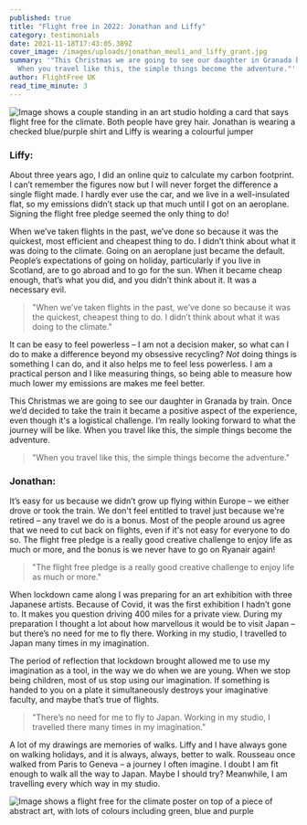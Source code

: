 ```yaml
---
published: true
title: "Flight free in 2022: Jonathan and Liffy"
category: testimonials
date: 2021-11-18T17:43:05.389Z
cover_image: /images/uploads/jonathan_meuli_and_liffy_grant.jpg
summary: '"This Christmas we are going to see our daughter in Granada by train.
  When you travel like this, the simple things become the adventure."'
author: FlightFree UK
read_time_minute: 3
---
```

![Image shows a couple standing in an art studio holding a card that says flight free for the climate. Both people have grey hair. Jonathan is wearing a checked blue/purple shirt and Liffy is wearing a colourful jumper](/images/uploads/jonathan_meuli_and_liffy_grant.jpg "Jonathan and Liffy in Jonathan's studio in Glasgow")

### Liffy:

About three years ago, I did an online quiz to calculate my carbon footprint. I can’t remember the figures now but I will never forget the difference a single flight made. I hardly ever use the car, and we live in a well-insulated flat, so my emissions didn’t stack up that much until I got on an aeroplane. Signing the flight free pledge seemed the only thing to do! 

When we’ve taken flights in the past, we’ve done so because it was the quickest, most efficient and cheapest thing to do. I didn’t think about what it was doing to the climate. Going on an aeroplane just became the default. People’s expectations of going on holiday, particularly if you live in Scotland, are to go abroad and to go for the sun. When it became cheap enough, that’s what you did, and you didn’t think about it. It was a necessary evil.

> "When we’ve taken flights in the past, we’ve done so because it was the quickest, cheapest thing to do. I didn’t think about what it was doing to the climate."

It can be easy to feel powerless – I am not a decision maker, so what can I do to make a difference beyond my obsessive recycling? *Not* doing things is something I can do, and it also helps me to feel less powerless. I am a practical person and I like measuring things, so being able to measure how much lower my emissions are makes me feel better.

This Christmas we are going to see our daughter in Granada by train. Once we’d decided to take the train it became a positive aspect of the experience, even though it's a logistical challenge. I’m really looking forward to what the journey will be like. When you travel like this, the simple things become the adventure.

> "When you travel like this, the simple things become the adventure."

### Jonathan:

It’s easy for us because we didn’t grow up flying within Europe – we either drove or took the train. We don't feel entitled to travel just because we're retired – any travel we do is a bonus. Most of the people around us agree that we need to cut back on flights, even if it's not easy for everyone to do so. The flight free pledge is a really good creative challenge to enjoy life as much or more, and the bonus is we never have to go on Ryanair again! 

> "The flight free pledge is a really good creative challenge to enjoy life as much or more."

When lockdown came along I was preparing for an art exhibition with three Japanese artists. Because of Covid, it was the first exhibition I hadn’t gone to. It makes you question driving 400 miles for a private view. During my preparation I thought a lot about how marvellous it would be to visit Japan – but there’s no need for me to fly there. Working in my studio, I travelled to Japan many times in my imagination. 

The period of reflection that lockdown brought allowed me to use my imagination as a tool, in the way we do when we are young. When we stop being children, most of us stop using our imagination. If something is handed to you on a plate it simultaneously destroys your imaginative faculty, and maybe that’s true of flights. 

> "There’s no need for me to fly to Japan. Working in my studio, I travelled there many times in my imagination."

A lot of my drawings are memories of walks. Liffy and I have always gone on walking holidays, and it is always, always, better to walk. Rousseau once walked from Paris to Geneva – a journey I often imagine. I doubt I am fit enough to walk all the way to Japan. Maybe I should try? Meanwhile, I am travelling every which way in my studio.

![Image shows a flight free for the climate poster on top of a piece of abstract art, with lots of colours including green, blue and purple](/images/uploads/jonathan_meuli_art.jpg "A piece of artwork in Jonathan's studio")